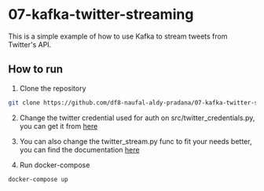 # 07-kafka-twitter-streaming

This is a simple example of how to use Kafka to stream tweets from Twitter's API.

## How to run

1. Clone the repository
```bash
git clone https://github.com/df8-naufal-aldy-pradana/07-kafka-twitter-streaming.git
```

2. Change the twitter credential used for auth on src/twitter_credentials.py, you can get it from [here](https://developer.twitter.com/en/apps)

3. You can also change the twitter_stream.py func to fit your needs better, you can find the documentation [here](https://developer.twitter.com/en/docs/tweets/filter-realtime/api-reference/post-statuses-filter)

4. Run docker-compose
```bash
docker-compose up
```
